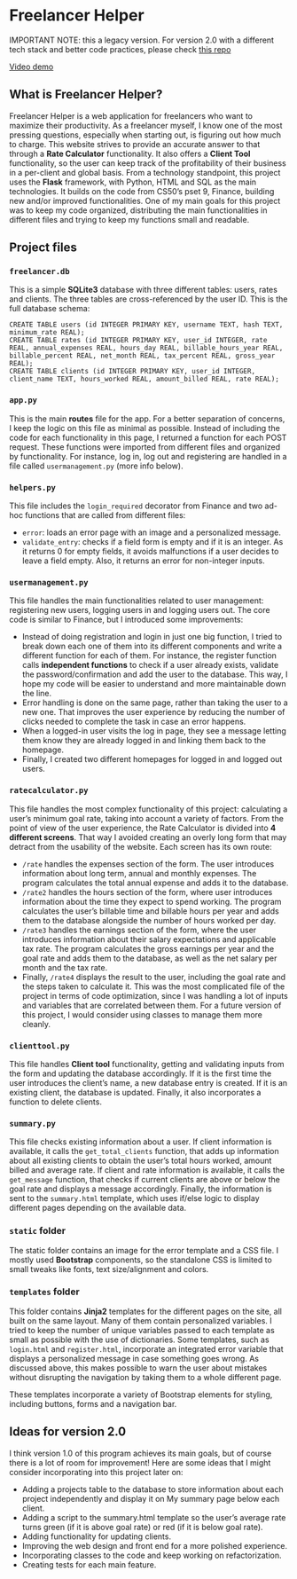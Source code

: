 # Freelancer Helper

IMPORTANT NOTE: this a legacy version. For version 2.0 with a different tech stack and better code practices, please check [this repo](https://github.com/Epersea/freelancer_helper_rails)

[Video demo](https://youtu.be/_JCpaxIT-DQ)

## What is Freelancer Helper?
Freelancer Helper is a web application for freelancers who want to maximize their productivity.
As a freelancer myself, I know one of the most pressing questions, especially when starting out, is figuring out how much to charge. This website strives to provide an accurate answer to that through a **Rate Calculator** functionality. It also offers a **Client Tool** functionality, so the user can keep track of the profitability of their business in a per-client and global basis.
From a technology standpoint, this project uses the **Flask** framework, with Python, HTML and SQL as the main technologies. It builds on the code from CS50’s pset 9, Finance, building new and/or improved functionalities.
One of my main goals for this project was to keep my code organized, distributing the main functionalities in different files and trying to keep my functions small and readable.

## Project files

### `freelancer.db`
This is a simple **SQLite3** database with three different tables: users, rates and clients. The three tables are cross-referenced by the user ID. This is the full database schema:
```
CREATE TABLE users (id INTEGER PRIMARY KEY, username TEXT, hash TEXT, minimum_rate REAL);
CREATE TABLE rates (id INTEGER PRIMARY KEY, user_id INTEGER, rate REAL, annual_expenses REAL, hours_day REAL, billable_hours_year REAL, billable_percent REAL, net_month REAL, tax_percent REAL, gross_year REAL);
CREATE TABLE clients (id INTEGER PRIMARY KEY, user_id INTEGER, client_name TEXT, hours_worked REAL, amount_billed REAL, rate REAL);
```


### `app.py`
This is the main **routes** file for the app. For a better separation of concerns, I keep the logic on this file as minimal as possible. Instead of including the code for each functionality in this page, I returned a function for each POST request. These functions were imported from different files and organized by functionality. For instance, log in, log out and registering are handled in a file called `usermanagement.py` (more info below).

### `helpers.py`
This file includes the `login_required` decorator from Finance and two ad-hoc functions that are called from different files:
- `error`: loads an error page with an image and a personalized message.
- `validate_entry`: checks if a field form is empty and if it is an integer. As it returns 0 for empty fields, it avoids malfunctions if a user decides to leave a field empty. Also, it returns an error for non-integer inputs.

### `usermanagement.py`
This file handles the main functionalities related to user management: registering new users, logging users in and logging users out. The core code is similar to Finance, but I introduced some improvements:
- Instead of doing registration and login in just one big function, I tried to break down each one of them into its different components and write a different function for each of them. For instance, the register function calls **independent functions** to check if a user already exists, validate the password/confirmation and add the user to the database. This way, I hope my code will be easier to understand and more maintainable down the line.
- Error handling is done on the same page, rather than taking the user to a new one. That improves the user experience by reducing the number of clicks needed to complete the task in case an error happens.
- When a logged-in user visits the log in page, they see a message letting them know they are already logged in and linking them back to the homepage.
- Finally, I created two different homepages for logged in and logged out users.

### `ratecalculator.py`
This file handles the most complex functionality of this project: calculating a user’s minimum goal rate, taking into account a variety of factors.
From the point of view of the user experience, the Rate Calculator is divided into **4 different screens**. That way I avoided creating an overly long form that may detract from the usability of the website. Each screen has its own route:
- `/rate` handles the expenses section of the form. The user introduces information about long term, annual and monthly expenses. The program calculates the total annual expense and adds it to the database.
- `/rate2` handles the hours section of the form, where user introduces information about the time they expect to spend working. The program calculates the user’s billable time and billable hours per year and adds them to the database alongside the number of hours worked per day.
- `/rate3` handles the earnings section of the form, where the user introduces information about their salary expectations and applicable tax rate. The program calculates the gross earnings per year and the goal rate and adds them to the database, as well as the net salary per month and the tax rate.
- Finally, `/rate4` displays the result to the user, including the goal rate and the steps taken to calculate it.
This was the most complicated file of the project in terms of code optimization, since I was handling a lot of inputs and variables that are correlated between them. For a future version of this project, I would consider using classes to manage them more cleanly.

### `clienttool.py`
This file handles **Client tool** functionality, getting and validating inputs from the form and updating the database accordingly. If it is the first time the user introduces the client’s name, a new database entry is created. If it is an existing client, the database is updated. Finally, it also incorporates a function to delete clients.

### `summary.py`
This file checks existing information about a user.
If client information is available, it calls the `get_total_clients` function, that adds up information about all existing clients to obtain the user’s total hours worked, amount billed and average rate. If client and rate information is available, it calls the `get_message` function, that checks if current clients are above or below the goal rate and displays a message accordingly.
Finally, the information is sent to the `summary.html` template, which uses if/else logic to display different pages depending on the available data.

### `static` folder
The static folder contains an image for the error template and a CSS file. I mostly used **Bootstrap** components, so the standalone CSS is limited to small tweaks like fonts, text size/alignment and colors.

### `templates` folder
This folder contains **Jinja2** templates for the different pages on the site, all built on the same layout. Many of them contain personalized variables. I tried to keep the number of unique variables passed to each template as small as possible with the use of dictionaries.
Some templates, such as `login.html` and `register.html`, incorporate an integrated error variable that displays a personalized message in case something goes wrong. As discussed above, this makes possible to warn the user about mistakes without disrupting the navigation by taking them to a whole different page.

These templates incorporate a variety of Bootstrap elements for styling, including buttons, forms and a navigation bar.

## Ideas for version 2.0
I think version 1.0 of this program achieves its main goals, but of course there is a lot of room for improvement! Here are some ideas that I might consider incorporating into this project later on:
- Adding a projects table to the database to store information about each project independently and display it on My summary page below each client.
- Adding a script to the summary.html template so the user’s average rate turns green (if it is above goal rate) or red (if it is below goal rate).
- Adding functionality for updating clients.
- Improving the web design and front end for a more polished experience.
- Incorporating classes to the code and keep working on refactorization.
- Creating tests for each main feature.
